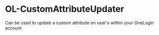 # OL-CustomAttributeUpdater
Can be used to update a custom attribute on user's within your OneLogin account
